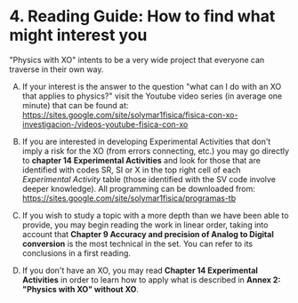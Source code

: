 # 4. Reading Guide: How to find what might interest you

"Physics with XO" intents to be a very wide project that everyone can traverse in their own way.

<style type="text/css">
    ol { list-style-type: upper-alpha; }
</style>

1. If your interest is the answer to the question "what can I do with an XO that applies to physics?" visit the Youtube video series (in average one minute) that can be found at:
https://sites.google.com/site/solymar1fisica/fisica-con-xo-investigacion-/videos-youtube-fisica-con-xo

2. If you are interested in developing Experimental Activities that don't imply a risk for the XO (from errors connecting, etc.) you may go directly to **chapter 14 Experimental Activities** and look for those that are identified with codes SR, SI or X in the top right cell of each *Experimental Activity* table (those identified with the SV code involve deeper knowledge).
All programming can be downloaded from:
https://sites.google.com/site/solymar1fisica/programas-tb

3. If you wish to study a topic with a more depth than we have been able to provide, you may begin reading the work in linear order, taking into account that **Chapter 9 Accuracy and precision of Analog to Digital conversion** is the most technical in the set. You can refer to its conclusions in a first reading.

4. If you don't have an XO, you may read **Chapter 14 Experimental Activities** in order to learn how to apply what is described in **Annex 2: "Physics with XO" without XO**.
